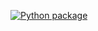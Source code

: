 [![Python package](https://github.com/AndriyPlakhotnyk/demo-package/actions/workflows/python-package.yml/badge.svg)](https://github.com/AndriyPlakhotnyk/demo-package/actions/workflows/python-package.yml)
